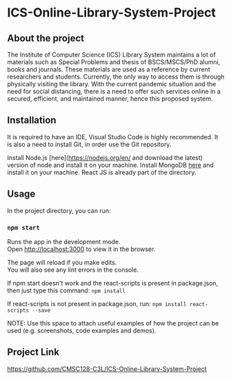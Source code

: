 # ICS-Online-Library-System-Project

## About the project
The Institute of Computer Science (ICS) Library System maintains a lot of materials such as Special Problems and thesis of BSCS/MSCS/PhD alumni, books and journals. These materials are used as a reference by current researchers and students. Currently, the only way to access them is through physically visiting the library. With the current pandemic situation and the need for social distancing, there is a need to offer such services online in a secured, efficient, and maintained manner, hence this proposed system.

## Installation
It is required to have an IDE, Visual Studio Code is highly recommended.
It is also a need to install Git, in order use the Git repository.

Install Node.js [here](https://nodejs.org/en/ and download the latest) version of node and install it on your machine. 
Install MongoDB [here](https://www.mongodb.com/try/download/community) and install it on your machine.
React JS is already part of the directory. 

## Usage
In the project directory, you can run:

### `npm start`

Runs the app in the development mode.\
Open [http://localhost:3000](http://localhost:3000) to view it in the browser.

The page will reload if you make edits.\
You will also see any lint errors in the console.

If npm start doesn't work and the react-scripts is present in package.json, then just type this command:
`npm install`

If react-scripts is not present in package.json, run:
`npm install react-scripts --save`

NOTE: Use this space to attach useful examples of how the project can be used (e.g. screenshots, code examples and demos).

## Project Link
https://github.com/CMSC128-C3L/ICS-Online-Library-System-Project
